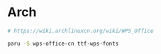 # Arch
```bash
# https://wiki.archlinuxcn.org/wiki/WPS_Office

paru -S wps-office-cn ttf-wps-fonts

```